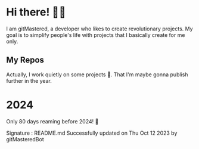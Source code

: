 
# Hi there! 🙋‍♂️
I am gitMastered, a developer who likes to create revolutionary projects.
My goal is to simplify people's life with projects that I basically create for me only.

## My Repos
Actually, I work quietly on some projects 👀. That I'm maybe gonna publish further in the year.

# 2024
Only 80 days reaming before 2024! 🙌

Signature : README.md Successfully updated on Thu Oct 12 2023 by gitMasteredBot

